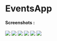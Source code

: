 # EventsApp


#### Screenshots :
![](https://github.com/ShamsKeshk/EventsApp/blob/master/Screenshots/landing_page_to_list_events.jpg) 
![](https://github.com/ShamsKeshk/EventsApp/blob/master/Screenshots/error_fetching_or_parsing_data.jpg)
![](https://github.com/ShamsKeshk/EventsApp/blob/master/Screenshots/filter_bottom_sheet.jpg) 
![](https://github.com/ShamsKeshk/EventsApp/blob/master/Screenshots/filter_bottom_sheet_autoFocus.jpg)
![](https://github.com/ShamsKeshk/EventsApp/blob/master/Screenshots/one_filter_applied_to_city.jpg) 
![](https://github.com/ShamsKeshk/EventsApp/blob/master/Screenshots/no_filter_found_screen.jpg)
